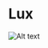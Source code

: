 # Lux

![Alt text](https://media.licdn.com/dms/image/v2/D4E22AQEx_V2r_tCL9Q/feedshare-shrink_2048_1536/B4EZgzGU41GwAM-/0/1753203959456?e=1759363200&v=beta&t=0WYfEpiDx2wIJKoBrA2CHIYh24YjAvgHfRm3dQ5VjQ8)